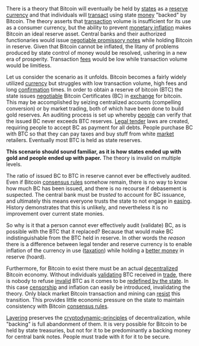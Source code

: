 There is a theory that Bitcoin will eventually be held by [states](Glossary#state) as a [reserve currency](https://en.wikipedia.org/wiki/Reserve_currency) and that individuals will [transact](Glossary#exchange) using state [money](Money-Taxonomy) "backed" by Bitcoin. The theory asserts that [transaction](Glossary#transaction) volume is insufficient for its use as a consumer currency, but the ability to prevent [monetary inflation](https://en.wikipedia.org/wiki/Monetary_inflation) makes Bitcoin an ideal reserve asset. Central banks and their authorized functionaries would issue [negotiable promissory notes](https://en.wikipedia.org/wiki/Promissory_note) while holding Bitcoin in reserve. Given that Bitcoin cannot be inflated, the litany of problems produced by state control of money would be resolved, ushering in a new era of prosperity. Transaction [fees](Glossary#fee) would be low while transaction volume would be limitless.

Let us consider the scenario as it unfolds. Bitcoin becomes a fairly widely utilized [currency](https://en.wikipedia.org/wiki/Currency) but struggles with low transaction volume, high fees and long [confirmation](Glossary#confirmation) times. In order to obtain a reserve of bitcoin (BTC) the state issues [negotiable](https://en.wikipedia.org/wiki/Negotiable_instrument) Bitcoin Certificates (BC) in [exchange](Glossary#exchange) for bitcoin. This may be accomplished by seizing centralized accounts (compelling conversion) or by market trading, both of which have been done to build gold reserves. An auditing process is set up whereby [people](Glossary#person) can verify that the issued BC never exceeds BTC reserves. [Legal tender](https://en.wikipedia.org/wiki/Legal_tender) laws are created, requiring people to accept BC as payment for all debts. People purchase BC with BTC so that they can pay taxes and buy stuff from white [market](Glossary#market) retailers. Eventually most BTC is held as state reserves.

**This scenario should sound familiar, as it is how states ended up with gold and people ended up with paper.** The theory is invalid on multiple levels.

The ratio of issued BC to BTC in reserve cannot ever be effectively audited. Even if Bitcoin [consensus rules](Glossary#consensus-rules) somehow remain, there is no way to know how much BC has been issued, and there is no recourse if debasement is suspected. The central bank must be *trusted* to account for BC issuance, and ultimately this means everyone trusts the state to not engage in [easing](https://en.wikipedia.org/wiki/Quantitative_easing). History demonstrates that this is unlikely, and nevertheless it is no improvement over current state monies.

So why is it that a person cannot ever effectively audit (validate) BC, as is possible with the BTC that it replaced? Because that would make BC indistinguishable from the BTC held in reserve. In other words the *reason* there is a difference between legal tender and reserve currency is to enable inflation of the currency in use ([taxation](https://en.wikipedia.org/wiki/Seigniorage)) while holding a [better money](https://en.wikipedia.org/wiki/Gresham%27s_law) in reserve (hoard).

Furthermore, for Bitcoin to exist there must be an actual [decentralized](Glossary#centralization) Bitcoin economy. Without individuals [validating](Glossary#validation) BTC received in [trade](Glossary#trade), there is nobody to refuse [invalid](Glossary#validity) BTC as it comes to be [redefined by the state](Fedcoin-Objectives). In this case [censorship](Censorship-Resistance-Property) and inflation can easily be introduced, invalidating the theory. Only black market Bitcoin transaction and mining can [resist](Axiom-of-Resistance) this transition. This provides little economic pressure on the state to maintain consistency with Bitcoin [consensus rules](Glossary#consensus-rules).

[Layering](Glossary#layering) preserves the [cryptodynamic-principles](Cryptodynamic-Principles) of decentralization, while "backing" is full abandonment of them. It is very possible for Bitcoin to be held by state treasuries, but not for it to be predominantly a backing money for central bank notes. People must trade with it for it to be secure.